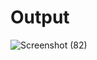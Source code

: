 # Output

![Screenshot (82)](https://github.com/aradhanayada/PW-assignment1-solution/assets/103102710/efbfc84d-b662-45ab-bc3b-1e793f92113c)
